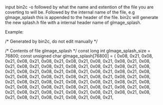 input bin2c -o followed by what the name and extention  of the file you are coverting  to will be. 
Followed by the internal name of the file, e.g gImage_splash this is appended to the header of the 
file. bin2c will generate the new splash.h file with a internal header name of gImage_splash.

Example:
 
/* Generated by bin2c, do not edit manually */

/* Contents of file gImage_splash */
const long int gImage_splash_size = 76800;
const unsigned char gImage_splash[76800] = {
    0x08, 0x21, 0x08, 0x21, 0x08, 0x21, 0x08, 0x21, 0x08, 0x21, 0x08, 0x21, 0x08, 0x21, 0x08, 0x21,
    0x08, 0x21, 0x08, 0x21, 0x08, 0x21, 0x08, 0x21, 0x08, 0x21, 0x08, 0x21, 0x08, 0x21, 0x08, 0x21,
    0x08, 0x21, 0x08, 0x21, 0x08, 0x21, 0x08, 0x21, 0x08, 0x21, 0x08, 0x21, 0x08, 0x21, 0x08, 0x21,
    0x08, 0x21, 0x08, 0x21, 0x08, 0x21, 0x08, 0x21, 0x08, 0x21, 0x08, 0x21, 0x08, 0x21, 0x08, 0x21,
    0x08, 0x21, 0x08, 0x21, 0x08, 0x21, 0x08, 0x21, 0x08, 0x21, 0x08, 0x21, 0x08, 0x21, 0x08, 0x21,
    0x08, 0x21, 0x08, 0x21, 0x08, 0x21, 0x08, 0x21, 0x08, 0x21, 0x08, 0x21, 0x08, 0x21, 0x08, 0x21,